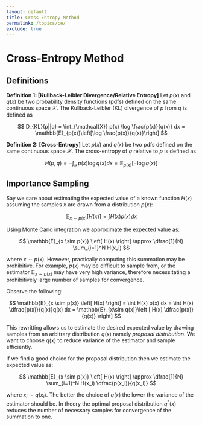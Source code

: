```yaml
---
layout: default
title: Cross-Entropy Method
permalink: /topics/ce/
exclude: true
---
```


# Cross-Entropy Method

## Definitions

$\textbf{Definition 1: [Kullback-Leibler Divergence/Relative Entropy]}$ Let $p(x)$ and $q(x)$ be two probability density functions (pdfs) defined on the same continuous space $\mathcal{X}$. The Kullback-Leibler (KL) divergence of $p$ from $q$ is defined as

$$
D_{KL}(p||q) = \int_{\mathcal{X}} p(x) \log \frac{p(x)}{q(x)} dx = \mathbb{E}_{p(x)}\left[\log \frac{p(x)}{q(x)}\right]
$$

$\textbf{Definition 2: [Cross-Entropy]}$ Let $p(x)$ and $q(x)$ be two pdfs defined on the same continuous space $\mathcal{X}$. The cross-entropy of $q$ relative to $p$ is defined as

$$
H(p, q) = -\int_{\mathcal{X}} p(x) \log q(x) dx = \mathbb{E}_{p(x)}\left[-\log q(x)\right]
$$

## Importance Sampling

Say we care about estimating the expected value of a known function $H(x)$ assuming the samples $x$ are drawn from a distribution $p(x)$:

$$
\mathbb{E}_{x \sim p(x)} \left[ H(x) \right] = \int H(x) p(x) dx
$$

Using Monte Carlo integration we approximate the expected value as:

$$
\mathbb{E}_{x \sim p(x)} \left[ H(x) \right] \approx \dfrac{1}{N} \sum_{i=1}^N H(x_i)
$$

where $x \sim p(x)$. However, practically computing this summation may be prohibitive. For example, $p(x)$ may be difficult to sample from, or the estimator $\mathbb{E}_{x \sim p(x)}$ may have very high variance, therefore necessitating a prohibitively large number of samples for convergence. 

Observe the following:

$$
\mathbb{E}_{x \sim p(x)} \left[ H(x) \right] =
\int H(x) p(x) dx = \int H(x) \dfrac{p(x)}{q(x)}q(x) dx = \mathbb{E}_{x\sim q(x)}\left [ H(x) \dfrac{p(x)}{q(x)} \right]
$$

This rewritting allows us to estimate the desired expected value by drawing samples from an arbitrary distribution $q(x)$ namely $\textit{proposal distribution}$. We want to choose $q(x)$ to reduce variance of the estimator and sample efficiently. 

If we find a good choice for the proposal distribution then we estimate the expected value as:

$$
\mathbb{E}_{x \sim p(x)} \left[ H(x) \right] \approx
\dfrac{1}{N} \sum_{i=1}^N H(x_i) \dfrac{p(x_i)}{q(x_i)}
$$ 

where $x_i \sim q(x_i)$. The better the choice of $q(x)$ the lower the variance of the estimator should be. In theory the optimal proposal distribution $q^*(x)$ reduces the number of necessary samples for convergence of the summation to one.


